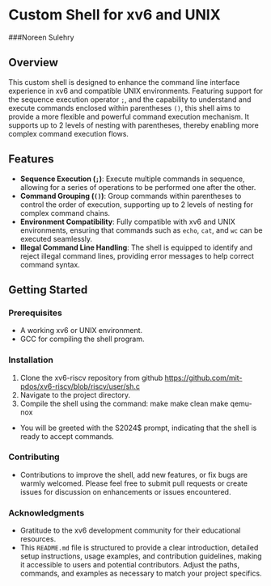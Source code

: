 # Custom Shell for xv6 and UNIX
###Noreen Sulehry

## Overview
This custom shell is designed to enhance the command line interface experience in xv6 and compatible UNIX environments. Featuring support for the sequence execution operator `;`, and the capability to understand and execute commands enclosed within parentheses `()`, this shell aims to provide a more flexible and powerful command execution mechanism. It supports up to 2 levels of nesting with parentheses, thereby enabling more complex command execution flows.

## Features
- **Sequence Execution (`;`)**: Execute multiple commands in sequence, allowing for a series of operations to be performed one after the other.
- **Command Grouping (`()`)**: Group commands within parentheses to control the order of execution, supporting up to 2 levels of nesting for complex command chains.
- **Environment Compatibility**: Fully compatible with xv6 and UNIX environments, ensuring that commands such as `echo`, `cat`, and `wc` can be executed seamlessly.
- **Illegal Command Line Handling**: The shell is equipped to identify and reject illegal command lines, providing error messages to help correct command syntax.

## Getting Started

### Prerequisites
- A working xv6 or UNIX environment.
- GCC for compiling the shell program.

### Installation
1. Clone the xv6-riscv repository from github https://github.com/mit-pdos/xv6-riscv/blob/riscv/user/sh.c
2. Navigate to the project directory.
3. Compile the shell using the command:
   make
   make clean
   make qemu-nox

- You will be greeted with the S2024$ prompt, indicating that the shell is ready to accept commands.

### Contributing
- Contributions to improve the shell, add new features, or fix bugs are warmly welcomed. Please feel free to submit pull requests or create issues for discussion on enhancements or issues encountered.

### Acknowledgments
- Gratitude to the xv6 development community for their educational resources.
- This `README.md` file is structured to provide a clear introduction, detailed setup instructions, usage examples, and contribution guidelines, making it accessible to users and potential contributors. Adjust the paths, commands, and examples as necessary to match your project specifics.
